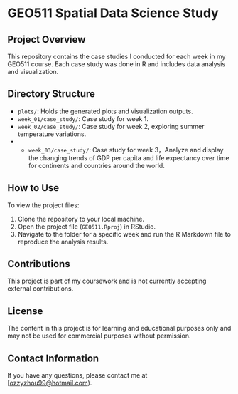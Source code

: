# GEO511 Spatial Data Science Study

## Project Overview
This repository contains the case studies I conducted for each week in my GEO511 course. Each case study was done in R and includes data analysis and visualization.

## Directory Structure
- `plots/`: Holds the generated plots and visualization outputs.
- `week_01/case_study/`: Case study for week 1.
- `week_02/case_study/`: Case study for week 2, exploring summer temperature variations.
- - `week_03/case_study/`: Case study for week 3，Analyze and display the changing trends of GDP per capita and life expectancy over time for continents and countries around the world.

## How to Use
To view the project files:
1. Clone the repository to your local machine.
2. Open the project file (`GEO511.Rproj`) in RStudio.
3. Navigate to the folder for a specific week and run the R Markdown file to reproduce the analysis results.

## Contributions
This project is part of my coursework and is not currently accepting external contributions.

## License
The content in this project is for learning and educational purposes only and may not be used for commercial purposes without permission.

## Contact Information
If you have any questions, please contact me at [ozzyzhou99@hotmail.com).

